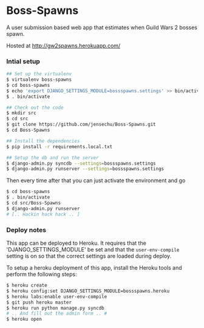 Boss-Spawns
===========

A user submission based web app that estimates when Guild Wars 2 bosses spawn.

Hosted at http://gw2spawns.herokuapp.com/

### Intial setup

```bash
## Set up the virtualenv
$ virtualenv boss-spawns
$ cd boss-spawns
$ echo 'export DJANGO_SETTINGS_MODULE=bossspawns.settings' >> bin/activate
$ . bin/activate

## Check out the code
$ mkdir src
$ cd src
$ git clone https://github.com/jensechu/Boss-Spawns.git
$ cd Boss-Spawns

## Install the dependencies
$ pip install -r requirements.local.txt

## Setup the db and run the server
$ django-admin.py syncdb --settings=bossspawns.settings
$ django-admin.py runserver --settings=bossspawns.settings
```

Then every time after that you can just activate the environment and go

```bash
$ cd boss-spawns
$ . bin/activate
$ cd src/Boss-Spawns
$ django-admin.py runserver
# [.. Hackin hack hack .. ]
```

### Deploy notes

This app can be deployed to Heroku. It requires that the 'DJANGO_SETTINGS_MODULE' be set
and that the `user-env-compile` setting is on so that the correct settings are loaded during deploy.

To setup a heroku deployment of this app, install the Heroku tools and perform the following steps:

```bash
$ heroku create
$ heroku config:set DJANGO_SETTINGS_MODULE=bossspawns.heroku
$ heroku labs:enable user-env-compile
$ git push heroku master
$ heroku run python manage.py syncdb
# .. And fill out the admin form .. #
$ heroku open
```
